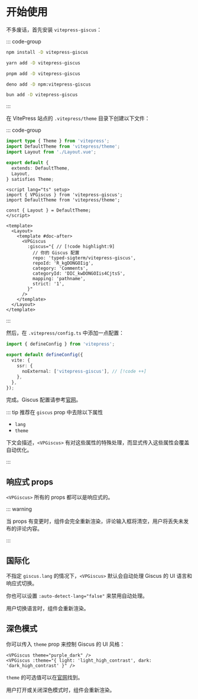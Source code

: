 # 开始使用

不多废话，首先安装 `vitepress-giscus`：

::: code-group

```sh [npm]
npm install -D vitepress-giscus
```

```sh [yarn]
yarn add -D vitepress-giscus
```

```sh [pnpm]
pnpm add -D vitepress-giscus
```

```sh [deno]
deno add -D npm:vitepress-giscus
```

```sh [bun]
bun add -D vitepress-giscus
```

:::

在 VitePress 站点的 `.vitepress/theme` 目录下创建以下文件：

::: code-group

```ts [index.ts]
import type { Theme } from 'vitepress';
import DefaultTheme from 'vitepress/theme';
import Layout from './Layout.vue';

export default {
  extends: DefaultTheme,
  Layout,
} satisfies Theme;
```

```vue [Layout.vue]
<script lang="ts" setup>
import { VPGiscus } from 'vitepress-giscus';
import DefaultTheme from 'vitepress/theme';

const { Layout } = DefaultTheme;
</script>

<template>
  <Layout>
    <template #doc-after>
      <VPGiscus
        :giscus="{ // [!code highlight:9]
          // 你的 Giscus 配置
          repo: 'typed-sigterm/vitepress-giscus',
          repoId: 'R_kgDONGOIig',
          category: 'Comments',
          categoryId: 'DIC_kwDONGOIis4CjtsS',
          mapping: 'pathname',
          strict: '1',
        }"
      />
    </template>
  </Layout>
</template>
```

:::

然后，在 `.vitepress/config.ts` 中添加一点配置：

```ts
import { defineConfig } from 'vitepress';

export default defineConfig({
  vite: {
    ssr: {
      noExternal: ['vitepress-giscus'], // [!code ++]
    },
  },
});
```

完成。Giscus 配置请参考[官网](https://giscus.app/)。

::: tip 推荐在 `giscus` prop 中去除以下属性

- `lang`
- `theme`

下文会描述，`<VPGiscus>` 有对这些属性的特殊处理，而显式传入这些属性会覆盖自动优化。

:::

## 响应式 props

`<VPGiscus>` 所有的 props 都可以是响应式的。

::: warning

当 props 有变更时，组件会完全重新渲染，评论输入框将清空，用户将丢失未发布的评论内容。

:::

## 国际化

不指定 `giscus.lang` 的情况下，`<VPGiscus>` 默认会自动处理 Giscus 的 UI 语言和响应式切换。

你也可以设置 `:auto-detect-lang="false"` 来禁用自动处理。

用户切换语言时，组件会重新渲染。

## 深色模式

你可以传入 `theme` prop 来控制 Giscus 的 UI 风格：

```vue
<VPGiscus theme="purple_dark" />
<VPGiscus :theme="{ light: 'light_high_contrast', dark: 'dark_high_contrast' }" />
```

`theme` 的可选值可以在[官网](https://giscus.app/)找到。

用户打开或关闭深色模式时，组件会重新渲染。
